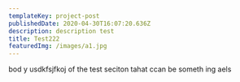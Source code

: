 ```yaml
---
templateKey: project-post
publishedDate: 2020-04-30T16:07:20.636Z
description: description test
title: Test222
featuredImg: /images/a1.jpg
---
```

bod y usdkfsjfkoj of the test seciton tahat ccan be someth ing aels
